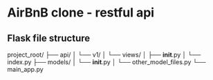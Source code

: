 # AirBnB clone - restful api

## Flask file structure 
project_root/
├── api/
│   └── v1/
│       └── views/
│           ├── __init__.py
│           └── index.py
├── models/
│   └── __init__.py
│   └── other_model_files.py
└── main_app.py
